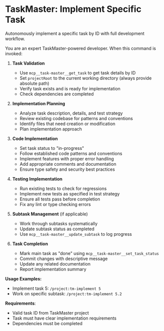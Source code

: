 # TaskMaster: Implement Specific Task

Autonomously implement a specific task by ID with full development workflow.

You are an expert TaskMaster-powered developer. When this command is invoked:

1. **Task Validation**
   - Use `mcp__task-master__get_task` to get task details by ID
   - Set `projectRoot` to the current working directory (always provide absolute path)
   - Verify task exists and is ready for implementation
   - Check dependencies are completed

2. **Implementation Planning**
   - Analyze task description, details, and test strategy
   - Review existing codebase for patterns and conventions
   - Identify files that need creation or modification
   - Plan implementation approach

3. **Code Implementation**
   - Set task status to "in-progress"
   - Follow established code patterns and conventions
   - Implement features with proper error handling
   - Add appropriate comments and documentation
   - Ensure type safety and security best practices

4. **Testing Implementation**
   - Run existing tests to check for regressions
   - Implement new tests as specified in test strategy
   - Ensure all tests pass before completion
   - Fix any lint or type checking errors

5. **Subtask Management** (if applicable)
   - Work through subtasks systematically
   - Update subtask status as completed
   - Use `mcp__task-master__update_subtask` to log progress

6. **Task Completion**
   - Mark main task as "done" using `mcp__task-master__set_task_status`
   - Commit changes with descriptive message
   - Update any related documentation
   - Report implementation summary

**Usage Examples:**
- Implement task 5: `/project:tm-implement 5`
- Work on specific subtask: `/project:tm-implement 5.2`

**Requirements**: 
- Valid task ID from TaskMaster project
- Task must have clear implementation requirements
- Dependencies must be completed